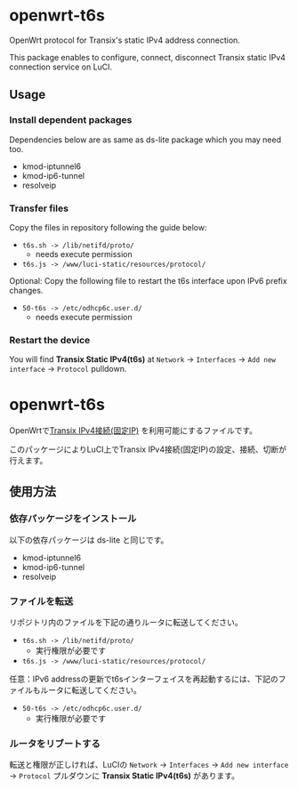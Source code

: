 # openwrt-t6s

OpenWrt protocol for Transix's static IPv4 address connection.

This package enables to configure, connect, disconnect Transix static IPv4 connection service on LuCI.

## Usage

### Install dependent packages

Dependencies below are as same as ds-lite package which you may need too.

- kmod-iptunnel6
- kmod-ip6-tunnel
- resolveip

### Transfer files

Copy the files in repository following the guide below:

- `t6s.sh -> /lib/netifd/proto/`
  - needs execute permission
- `t6s.js -> /www/luci-static/resources/protocol/`

Optional: Copy the following file to restart the t6s interface upon IPv6 prefix changes.

- `50-t6s -> /etc/odhcp6c.user.d/`
  - needs execute permission

### Restart the device

You will find **Transix Static IPv4(t6s)** at `Network` -> `Interfaces` -> `Add new interface` -> `Protocol` pulldown.

# openwrt-t6s

OpenWrtで[Transix IPv4接続(固定IP)](https://www.mfeed.ad.jp/transix/staticip/) を利用可能にするファイルです。

このパッケージによりLuCI上でTransix IPv4接続(固定IP)の設定、接続、切断が行えます。

## 使用方法

### 依存パッケージをインストール

以下の依存パッケージは ds-lite と同じです。

- kmod-iptunnel6
- kmod-ip6-tunnel
- resolveip

### ファイルを転送

リポジトリ内のファイルを下記の通りルータに転送してください。

- `t6s.sh -> /lib/netifd/proto/`
  - 実行権限が必要です
- `t6s.js -> /www/luci-static/resources/protocol/`

任意：IPv6 addressの更新でt6sインターフェイスを再起動するには、下記のファイルもルータに転送してください。

- `50-t6s -> /etc/odhcp6c.user.d/`
  - 実行権限が必要です

### ルータをリブートする

転送と権限が正しければ、LuCIの `Network` -> `Interfaces` -> `Add new interface` -> `Protocol` プルダウンに **Transix Static IPv4(t6s)** があります。
